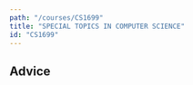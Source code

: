 ```yaml
---
path: "/courses/CS1699"
title: "SPECIAL TOPICS IN COMPUTER SCIENCE"
id: "CS1699"
---
```


## Advice

